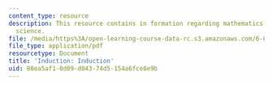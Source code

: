 ```yaml
---
content_type: resource
description: This resource contains in formation regarding mathematics for computer
  science.
file: /media/https%3A/open-learning-course-data-rc.s3.amazonaws.com/6-042j-mathematics-for-computer-science-spring-2015/88ea5af10d09d04374d5154a6fce8e9b_MIT6_042JS16_Induction.pdf
file_type: application/pdf
resourcetype: Document
title: 'Induction: Induction'
uid: 88ea5af1-0d09-d043-74d5-154a6fce8e9b
---
```

